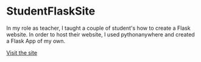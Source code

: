 # StudentFlaskSite

In my role as teacher, I taught a couple of student's how to create a Flask website. In order to host their website, I used pythonanywhere and created a Flask App of my own. 

<a href="https://readme.com/" target="_blank">Visit the site</a>
